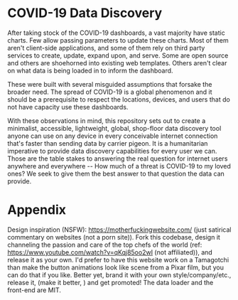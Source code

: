 # COVID-19 Data Discovery
After taking stock of the COVID-19 dashboards, a vast majority have static charts. Few allow passing parameters to update these charts. Most of them aren't client-side applications, and some of them rely on third party services to create, update, expand upon, and serve. Some are open source and others are shoehorned into existing web templates. Others aren't clear on what data is being loaded in to inform the dashboard. 

These were built with several misguided assumptions that forsake the broader need. The spread of COVID-19 is a global phenomenon and it should be a prerequisite to respect the locations, devices, and users that do not have capacity use these dashboards.

With these observations in mind, this repository sets out to create a minimalist, accessible, lightweight, global, shop-floor data discovery tool anyone can use on any device in every conceivable internet connection that's faster than sending data by carrier pigeon. It is a humanitarian imperative to provide data discovery capabilities for every user we can. Those are the table stakes to answering the real question for internet users anywhere and everywhere -- How much of a threat is COVID-19 to my loved ones? We seek to give them the best answer to that question the data can provide. 

# Appendix
Design inspiration (NSFW): https://motherfuckingwebsite.com/ (just satirical commentary on websites (not a porn site)). Fork this codebase, design it channeling the passion and care of the top chefs of the world (ref: https://www.youtube.com/watch?v=qKqj85oo2wI (not affiliated)), and release it as your own. I'd prefer to have this website work on a Tamagotchi than make the button animations look like scene from a Pixar film, but you can do that if you like. Better yet, brand it with your own style/company/etc., release it, (make it better, ) and get promoted! The data loader and the front-end are MIT.

